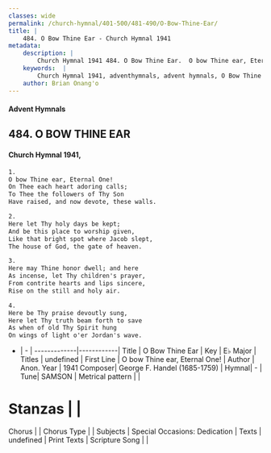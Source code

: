 ```yaml
---
classes: wide
permalink: /church-hymnal/401-500/481-490/O-Bow-Thine-Ear/
title: |
    484. O Bow Thine Ear - Church Hymnal 1941
metadata:
    description: |
        Church Hymnal 1941 484. O Bow Thine Ear.  O bow Thine ear, Eternal One!  On Thee each heart adoring calls;  To Thee the followers of Thy Son  Have raised, and now devote, these walls. 
    keywords:  |
        Church Hymnal 1941, adventhymnals, advent hymnals, O Bow Thine Ear, O bow Thine ear, Eternal One!. 
    author: Brian Onang'o
---
```


#### Advent Hymnals
## 484. O BOW THINE EAR
####  Church Hymnal 1941,

```txt
1.
O bow Thine ear, Eternal One! 
On Thee each heart adoring calls; 
To Thee the followers of Thy Son 
Have raised, and now devote, these walls. 

2.
Here let Thy holy days be kept; 
And be this place to worship given, 
Like that bright spot where Jacob slept, 
The house of God, the gate of heaven. 

3.
Here may Thine honor dwell; and here 
As incense, let Thy children's prayer, 
From contrite hearts and lips sincere, 
Rise on the still and holy air. 

4.
Here be Thy praise devoutly sung, 
Here let Thy truth beam forth to save 
As when of old Thy Spirit hung 
On wings of light o'er Jordan's wave.

```

- |   -  |
-------------|------------|
Title | O Bow Thine Ear |
Key | E♭ Major |
Titles | undefined |
First Line | O bow Thine ear, Eternal One! |
Author | Anon.
Year | 1941
Composer| George F. Handel (1685-1759) |
Hymnal|  - |
Tune| SAMSON |
Metrical pattern | |
# Stanzas |  |
Chorus |  |
Chorus Type |  |
Subjects | Special Occasions: Dedication |
Texts | undefined |
Print Texts | 
Scripture Song |  |
    
